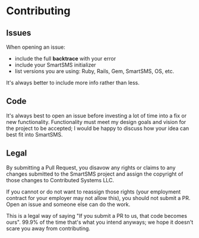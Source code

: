 # Contributing

## Issues

When opening an issue:

* include the full **backtrace** with your error
* include your SmartSMS initializer
* list versions you are using: Ruby, Rails, Gem, SmartSMS, OS, etc.

It's always better to include more info rather than less.

## Code

It's always best to open an issue before investing a lot of time into a
fix or new functionality.  Functionality must meet my design goals and
vision for the project to be accepted; I would be happy to discuss how
your idea can best fit into SmartSMS.

## Legal

By submitting a Pull Request, you disavow any rights or claims to any changes
submitted to the SmartSMS project and assign the copyright of
those changes to Contributed Systems LLC.

If you cannot or do not want to reassign those rights (your employment
contract for your employer may not allow this), you should not submit a PR.
Open an issue and someone else can do the work.

This is a legal way of saying "If you submit a PR to us, that code becomes ours".
99.9% of the time that's what you intend anyways; we hope it doesn't scare you
away from contributing.
